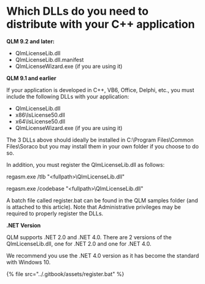 # Which DLLs do you need to distribute with your C++ application

**QLM 9.2 and later:**

* QlmLicenseLib.dll
* QlmLicenseLib.dll.manifest
* QlmLicenseWizard.exe (if you are using it)

**QLM 9.1 and earlier**

If your application is developed in C++, VB6, Office, Delphi, etc., you must include the following DLLs with your application:

* QlmLicenseLib.dll
* x86\IsLicense50.dll
* x64\IsLicense50.dll
* QlmLicenseWizard.exe (if you are using it)&#x20;

The 3 DLLs above should ideally be installed in C:\Program Files\Common Files\Soraco but you may install them in your own folder if you choose to do so.

In addition, you must register the QlmLicenseLib.dll as follows:

regasm.exe /tlb "\<fullpath>\QlmLicenseLib.dll"

regasm.exe /codebase "\<fullpath>\QlmLicenseLib.dll"

A batch file called register.bat can be found in the QLM samples folder (and is attached to this article). Note that Administrative privileges may be required to properly register the DLLs.

**.NET Version**

QLM supports .NET 2.0 and .NET 4.0.  There are 2 versions of the QlmLicenseLib.dll, one for .NET 2.0 and one for .NET 4.0.

We recommend you use the .NET 4.0 version as it has become the standard with Windows 10.

{% file src="../.gitbook/assets/register.bat" %}
